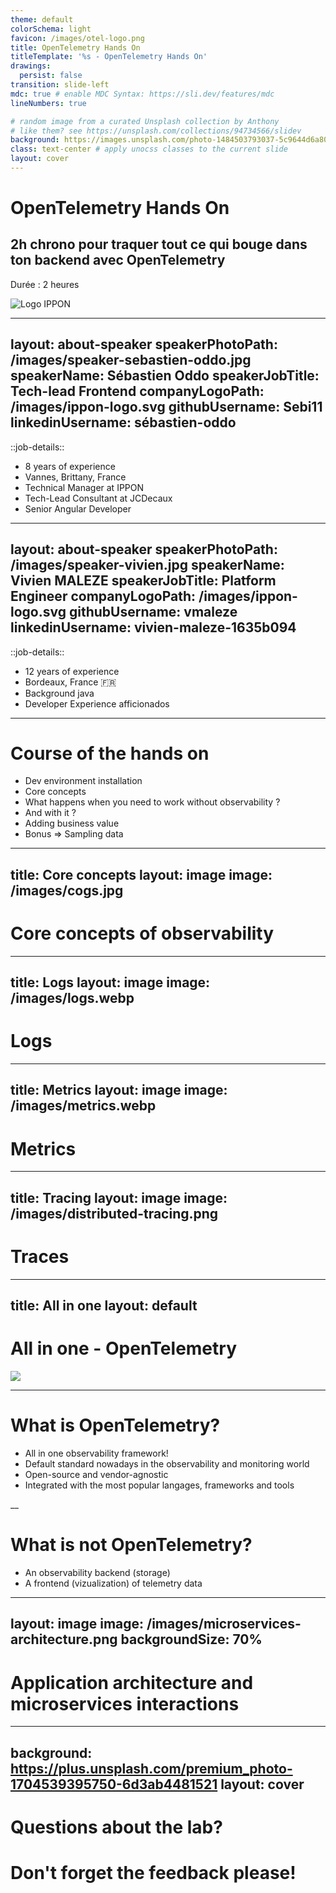 ```yaml
---
theme: default
colorSchema: light
favicon: /images/otel-logo.png
title: OpenTelemetry Hands On
titleTemplate: '%s - OpenTelemetry Hands On'
drawings:
  persist: false
transition: slide-left
mdc: true # enable MDC Syntax: https://sli.dev/features/mdc
lineNumbers: true

# random image from a curated Unsplash collection by Anthony
# like them? see https://unsplash.com/collections/94734566/slidev
background: https://images.unsplash.com/photo-1484503793037-5c9644d6a80a
class: text-center # apply unocss classes to the current slide
layout: cover
---
```


# OpenTelemetry Hands On

## 2h chrono pour traquer tout ce qui bouge dans ton backend avec OpenTelemetry

Durée : 2 heures

![Logo IPPON](/images/ippon-logo.svg)

---
layout: about-speaker
speakerPhotoPath: /images/speaker-sebastien-oddo.jpg
speakerName: Sébastien Oddo
speakerJobTitle: Tech-lead Frontend
companyLogoPath: /images/ippon-logo.svg
githubUsername: Sebi11
linkedinUsername: sébastien-oddo
---

::job-details::

- 8 years of experience
- Vannes, Brittany, France
- Technical Manager at IPPON
- Tech-Lead Consultant at JCDecaux
- Senior Angular Developer <logos-angular-icon />

---
layout: about-speaker
speakerPhotoPath: /images/speaker-vivien.jpg
speakerName: Vivien MALEZE
speakerJobTitle: Platform Engineer
companyLogoPath: /images/ippon-logo.svg
githubUsername: vmaleze
linkedinUsername: vivien-maleze-1635b094
---

::job-details::

- 12 years of experience
- Bordeaux, France 🇫🇷
- Background java <logos-java />
- Developer Experience afficionados <logos-kubernetes />

---

# Course of the hands on

- Dev environment installation
- Core concepts
- What happens when you need to work without observability ?
- And with it ?
- Adding business value
- Bonus => Sampling data

---
title: Core concepts
layout: image
image: /images/cogs.jpg
---

<h1 class="over-image w-145 text-white absolute-center">Core concepts of observability</h1>

---
title: Logs
layout: image
image: /images/logs.webp
---

<h1 class="over-image w-30 text-white">Logs</h1>

---
title: Metrics
layout: image
image: /images/metrics.webp
---

<h1 class="over-image w-42">Metrics</h1>

---
title: Tracing
layout: image
image: /images/distributed-tracing.png
---

<h1 class="over-image w-39">Traces</h1>

---
title: All in one
layout: default
---

# All in one - OpenTelemetry

<img src="/images/otel-logo.png" class="absolute-center"/>

---

# What is OpenTelemetry?

- All in one observability framework!
- Default standard nowadays in the observability and monitoring world
- Open-source and vendor-agnostic
- Integrated with the most popular langages, frameworks and tools

\_\_

# What is not OpenTelemetry?

- An observability backend (storage)
- A frontend (vizualization) of telemetry data

---
layout: image
image: /images/microservices-architecture.png
backgroundSize: 70%
---

# Application architecture and microservices interactions

---
background: https://plus.unsplash.com/premium_photo-1704539395750-6d3ab4481521
layout: cover
---

# Questions about the lab?

# Don't forget the feedback please!
